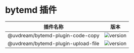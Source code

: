 # bytemd 插件

| 插件名称                           | 版本                                                                        |
| ---------------------------------- | --------------------------------------------------------------------------- |
| @uvdream/bytemd-plugin-code-copy   | ![version](https://img.shields.io/npm/v/@uvdream/bytemd-plugin-code-copy)   |
| @uvdream/bytemd-plugin-upload-file | ![version](https://img.shields.io/npm/v/@uvdream/bytemd-plugin-upload-file) |

